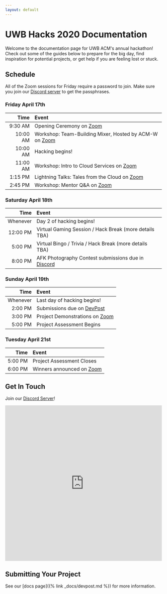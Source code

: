 ```yaml
---
layout: default
---
```


# UWB Hacks 2020 Documentation

Welcome to the documentation page for UWB ACM's annual hackathon! Check out 
some of the guides below to prepare for the big day, find inspiration
for potential projects, or get help if you are feeling lost or stuck. 

## Schedule

All of the Zoom sessions for Friday require a password to join. Make sure 
you join our [Discord server](https://discord.gg/EDBbxmt) to get the passphrases.

### Friday April 17th

| Time     | Event                                                                                             |
|---------:|:--------------------------------------------------------------------------------------------------|
|  9:30 AM | Opening Ceremony on [Zoom](https://washington.zoom.us/j/798388880)                                |
| 10:00 AM | Workshop: Team-Building Mixer, Hosted by ACM-W on [Zoom](https://washington.zoom.us/j/91894097910) |
| 10:00 AM | Hacking begins!                                                                                   |
| 11:00 AM | Workshop: Intro to Cloud Services on [Zoom](https://washington.zoom.us/j/951323956)               |
|  1:15 PM | Lightning Talks: Tales from the Cloud on [Zoom](https://washington.zoom.us/j/573514052)           |
|  2:45 PM | Workshop: Mentor Q&A on [Zoom](https://washington.zoom.us/j/91453343290)                          |

### Saturday April 18th

| Time     | Event                                                                            |
|---------:|:---------------------------------------------------------------------------------|
| Whenever | Day 2 of hacking begins!                                                         |
| 12:00 PM | Virtual Gaming Session / Hack Break (more details TBA)                           |
|  5:00 PM | Virtual Bingo / Trivia / Hack Break (more details TBA)                           |
|  8:00 PM | AFK Photography Contest submissions due in [Discord](https://discord.gg/htz7ayg) |

### Sunday April 19th

| Time     | Event                                                                    |
|---------:|:-------------------------------------------------------------------------|
| Whenever | Last day of hacking begins!                                              |
|  2:00 PM | Submissions due on [DevPost](https://uwbhacks.devpost.com/)              |
|  3:00 PM | Project Demonstrations on [Zoom](https://washington.zoom.us/j/836897268) |
|  5:00 PM | Project Assessment Begins                                                |

### Tuesday April 21st

| Time     | Event                                                               |
|---------:|:------------------------------------------------------------------- |
|  5:00 PM | Project Assessment Closes                                           |
|  6:00 PM | Winners announced on [Zoom](https://washington.zoom.us/j/650094283) |

## Get In Touch

Join our [Discord Server](https://discord.gg/EDBbxmt)!

<iframe src="https://discordapp.com/widget?id=688849143111745556&theme=dark" width="100%" height="500" allowtransparency="true" frameborder="0"></iframe>

## Submitting Your Project

See our [docs page]({% link _docs/devpost.md %}) for more information.
